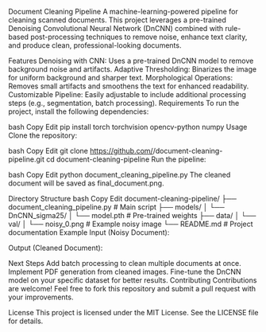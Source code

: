 Document Cleaning Pipeline
A machine-learning-powered pipeline for cleaning scanned documents. This project leverages a pre-trained Denoising Convolutional Neural Network (DnCNN) combined with rule-based post-processing techniques to remove noise, enhance text clarity, and produce clean, professional-looking documents.

Features
Denoising with CNN:
Uses a pre-trained DnCNN model to remove background noise and artifacts.
Adaptive Thresholding:
Binarizes the image for uniform background and sharper text.
Morphological Operations:
Removes small artifacts and smoothens the text for enhanced readability.
Customizable Pipeline:
Easily adjustable to include additional processing steps (e.g., segmentation, batch processing).
Requirements
To run the project, install the following dependencies:

bash
Copy
Edit
pip install torch torchvision opencv-python numpy
Usage
Clone the repository:

bash
Copy
Edit
git clone https://github.com/<your-username>/document-cleaning-pipeline.git
cd document-cleaning-pipeline
Run the pipeline:

bash
Copy
Edit
python document_cleaning_pipeline.py
The cleaned document will be saved as final_document.png.

Directory Structure
bash
Copy
Edit
document-cleaning-pipeline/
├── document_cleaning_pipeline.py  # Main script
├── models/
│   └── DnCNN_sigma25/
│       └── model.pth  # Pre-trained weights
├── data/
│   └── val/
│       └── noisy_0.png  # Example noisy image
└── README.md  # Project documentation
Example
Input (Noisy Document):

Output (Cleaned Document):

Next Steps
Add batch processing to clean multiple documents at once.
Implement PDF generation from cleaned images.
Fine-tune the DnCNN model on your specific dataset for better results.
Contributing
Contributions are welcome! Feel free to fork this repository and submit a pull request with your improvements.

License
This project is licensed under the MIT License. See the LICENSE file for details.

